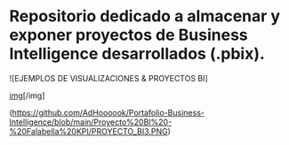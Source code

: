 # Repositorio dedicado a almacenar y exponer proyectos de Business Intelligence desarrollados (.pbix).

![EJEMPLOS DE VISUALIZACIONES & PROYECTOS BI]

[img](https://github.com/AdHoooook/Portafolio-Business-Intelligence/blob/main/Proyecto%20BI%20-%20Falabella%20KPI/PROYECTO_BI1.PNG)[/img]


(https://github.com/AdHoooook/Portafolio-Business-Intelligence/blob/main/Proyecto%20BI%20-%20Falabella%20KPI/PROYECTO_BI3.PNG)
